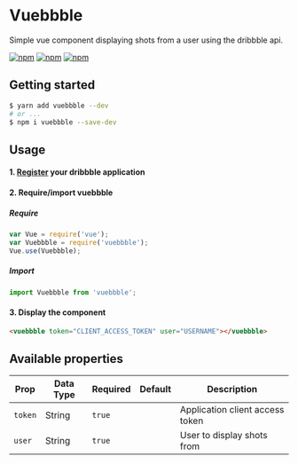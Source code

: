 # Vuebbble
Simple vue component displaying shots from a user using the dribbble api.

[![npm](https://img.shields.io/npm/v/vuebbble.svg)](https://www.npmjs.com/package/vuebbble)
[![npm](https://img.shields.io/npm/dt/vuebbble.svg)](https://www.npmjs.com/package/vuebbble)
[![npm](https://img.shields.io/npm/l/vuebbble.svg)](https://www.npmjs.com/package/vuebbble)

## Getting started
``` bash
$ yarn add vuebbble --dev
# or ...
$ npm i vuebbble --save-dev
```

## Usage
#### 1. [Register](https://dribbble.com/account/applications/new) your dribbble application

#### 2. Require/import vuebbble

##### Require

``` javascript
var Vue = require('vue');
var Vuebbble = require('vuebbble');
Vue.use(Vuebbble);
```

##### Import

``` javascript
import Vuebbble from 'vuebbble';
```

#### 3. Display the component

``` html
<vuebbble token="CLIENT_ACCESS_TOKEN" user="USERNAME"></vuebbble>
```

## Available properties

Prop           | Data Type  | Required  | Default   | Description
-------------- | ---------- | --------- | -------   | -----------
`token`        | String     | `true`    |           | Application client access token
`user`         | String     | `true`    |           | User to display shots from
